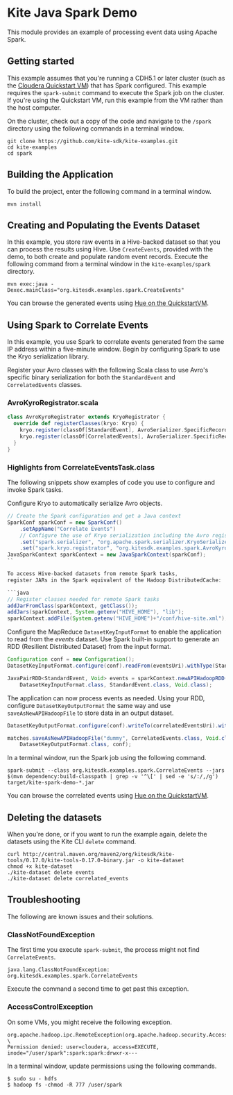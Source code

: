 # Kite Java Spark Demo

This module provides an example of processing event data using Apache Spark.

## Getting started

This example assumes that you're running a CDH5.1 or later cluster (such as the [Cloudera Quickstart VM][getvm]) that has Spark configured. This example requires the `spark-submit` command to execute the Spark job on the cluster. If you're using the Quickstart VM, run this example from the VM rather than the host computer.

[getvm]: http://www.cloudera.com/content/support/en/downloads/quickstart_vms.html

On the cluster, check out a copy of the code and navigate to the `/spark` directory using the following commands in a terminal window.

```
git clone https://github.com/kite-sdk/kite-examples.git
cd kite-examples
cd spark
```

## Building the Application

To build the project, enter the following command in a terminal window.

```
mvn install
```

## Creating and Populating the Events Dataset

In this example, you store raw events in a Hive-backed dataset so that you can  process the results using Hive. Use `CreateEvents`, provided with the demo, to both create and populate random event records. Execute the following command from a terminal window in the `kite-examples/spark` directory.

```
mvn exec:java -Dexec.mainClass="org.kitesdk.examples.spark.CreateEvents"
```

You can browse the generated events using [Hue on the QuickstartVM](http://localhost:8888/metastore/table/default/events/read).

## Using Spark to Correlate Events 

In this example, you use Spark to correlate events generated from the same IP address within a five-minute window. Begin by configuring Spark to use the Kryo serialization library.

Register your Avro classes with the following Scala class to use Avro's specific binary serialization for both the `StandardEvent` and `CorrelatedEvents` classes.

### AvroKyroRegistrator.scala

```scala
class AvroKyroRegistrator extends KryoRegistrator {
  override def registerClasses(kryo: Kryo) {
    kryo.register(classOf[StandardEvent], AvroSerializer.SpecificRecordBinarySerializer[StandardEvent])
    kryo.register(classOf[CorrelatedEvents], AvroSerializer.SpecificRecordBinarySerializer[CorrelatedEvents])
  }
}
```

### Highlights from CorrelateEventsTask.class

The following snippets show examples of code you use to configure and invoke Spark tasks.

Configure Kryo to automatically serialize Avro objects.

```java
// Create the Spark configuration and get a Java context
SparkConf sparkConf = new SparkConf()
    .setAppName("Correlate Events")
    // Configure the use of Kryo serialization including the Avro registrator
    .set("spark.serializer", "org.apache.spark.serializer.KryoSerializer")
    .set("spark.kryo.registrator", "org.kitesdk.examples.spark.AvroKyroRegistrator");
JavaSparkContext sparkContext = new JavaSparkContext(sparkConf);
``

To access Hive-backed datasets from remote Spark tasks,
register JARs in the Spark equivalent of the Hadoop DistributedCache:

```java
// Register classes needed for remote Spark tasks
addJarFromClass(sparkContext, getClass());
addJars(sparkContext, System.getenv("HIVE_HOME"), "lib");
sparkContext.addFile(System.getenv("HIVE_HOME")+"/conf/hive-site.xml");
```

Configure the MapReduce `DatasetKeyInputFormat` to enable the application to read from the _events_ dataset. Use Spark built-in support to generate an
RDD (Resilient Distributed Dataset) from the input format.

```java
Configuration conf = new Configuration();
DatasetKeyInputFormat.configure(conf).readFrom(eventsUri).withType(StandardEvent.class);

JavaPairRDD<StandardEvent, Void> events = sparkContext.newAPIHadoopRDD(conf,
    DatasetKeyInputFormat.class, StandardEvent.class, Void.class);
```

The application can now process events as needed. Using your RDD, configure `DatasetKeyOutputFormat` the same way and use `saveAsNewAPIHadoopFile` to store data in an output dataset.

```java
DatasetKeyOutputFormat.configure(conf).writeTo(correlatedEventsUri).withType(CorrelatedEvents.class);

matches.saveAsNewAPIHadoopFile("dummy", CorrelatedEvents.class, Void.class,
    DatasetKeyOutputFormat.class, conf);
```

In a terminal window, run the Spark job using the following command.

```
spark-submit --class org.kitesdk.examples.spark.CorrelateEvents --jars $(mvn dependency:build-classpath | grep -v '^\[' | sed -e 's/:/,/g') target/kite-spark-demo-*.jar
```

You can browse the correlated events using [Hue on the QuickstartVM](http://localhost:8888/metastore/table/default/correlated_events/read).

## Deleting the datasets

When you're done, or if you want to run the example again, delete the datasets using the Kite CLI `delete` command.

```
curl http://central.maven.org/maven2/org/kitesdk/kite-tools/0.17.0/kite-tools-0.17.0-binary.jar -o kite-dataset
chmod +x kite-dataset
./kite-dataset delete events
./kite-dataset delete correlated_events
```

## Troubleshooting

The following are known issues and their solutions.

### ClassNotFoundException

The first time you execute `spark-submit`, the process might not find `CorrelateEvents`.

```
java.lang.ClassNotFoundException: org.kitesdk.examples.spark.CorrelateEvents
```

Execute the command a second time to get past this exception.

### AccessControlException

On some VMs, you might receive the following exception.

```
org.apache.hadoop.ipc.RemoteException(org.apache.hadoop.security.AccessControlException): \
Permission denied: user=cloudera, access=EXECUTE, inode="/user/spark":spark:spark:drwxr-x---
```

In a terminal window, update permissions using the following commands.

```
$ sudo su - hdfs
$ hadoop fs -chmod -R 777 /user/spark
```
